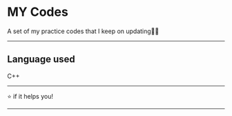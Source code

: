 # MY Codes 

A set of my practice codes that I keep on updating🙋‍♀️

____

## Language used

C++

____

⭐ if it helps you!

____
